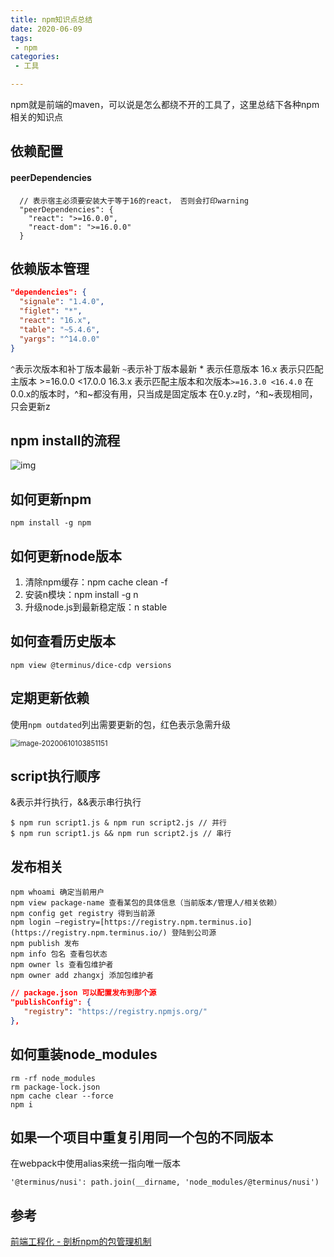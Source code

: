 ```yaml
---
title: npm知识点总结
date: 2020-06-09
tags:
 - npm
categories:
 - 工具

---
```


npm就是前端的maven，可以说是怎么都绕不开的工具了，这里总结下各种npm相关的知识点

<!-- more -->

## 依赖配置

#### peerDependencies

```
  // 表示宿主必须要安装大于等于16的react， 否则会打印warning
  "peerDependencies": {
    "react": ">=16.0.0",
    "react-dom": ">=16.0.0"
  }
```

## 依赖版本管理

```json
"dependencies": {
  "signale": "1.4.0",
  "figlet": "*",
  "react": "16.x",
  "table": "~5.4.6",
  "yargs": "^14.0.0"
}
```

 `^`表示次版本和补丁版本最新 
 `~`表示补丁版本最新
   \* 表示任意版本
 16.x 表示只匹配主版本 \>=16.0.0 <17.0.0
 16.3.x 表示匹配主版本和次版本`>=16.3.0 <16.4.0`
 在0.0.x的版本时，^和~都没有用，只当成是固定版本
 在0.y.z时，^和~表现相同，只会更新z



## npm install的流程

![img](https://kuimo-markdown-pic.oss-cn-hangzhou.aliyuncs.com/16f0eef327ccaba5.png)





## 如何更新npm

```shell
npm install -g npm
```

## 如何更新node版本

1. 清除npm缓存：npm cache clean -f 
2. 安装n模块：npm install -g n 
3. 升级node.js到最新稳定版：n stable



## 如何查看历史版本

```shell
npm view @terminus/dice-cdp versions
```

## 定期更新依赖

使用`npm outdated`列出需要更新的包，红色表示急需升级

<img src="https://kuimo-markdown-pic.oss-cn-hangzhou.aliyuncs.com/image-20200610103851151.png" alt="image-20200610103851151" style="zoom:80%;" />

## script执行顺序

&表示并行执行，&&表示串行执行

```shell
$ npm run script1.js & npm run script2.js // 并行
$ npm run script1.js && npm run script2.js // 串行
```



## 发布相关

```shell
npm whoami 确定当前用户 
npm view package-name 查看某包的具体信息（当前版本/管理人/相关依赖） 
npm config get registry 得到当前源 
npm login –registry=[https://registry.npm.terminus.io](https://registry.npm.terminus.io/) 登陆到公司源 
npm publish 发布 
npm info 包名 查看包状态 
npm owner ls 查看包维护者 
npm owner add zhangxj 添加包维护者
```



 ```json
// package.json 可以配置发布到那个源 
"publishConfig": {
    "registry": "https://registry.npmjs.org/"
 },
 ```



## 如何重装node_modules

```shell
rm -rf node_modules
rm package-lock.json
npm cache clear --force
npm i
```



## 如果一个项目中重复引用同一个包的不同版本

在webpack中使用alias来统一指向唯一版本

```
'@terminus/nusi': path.join(__dirname, 'node_modules/@terminus/nusi')
```



## 参考

[前端工程化 - 剖析npm的包管理机制](https://juejin.im/post/5df789066fb9a0161f30580c)

